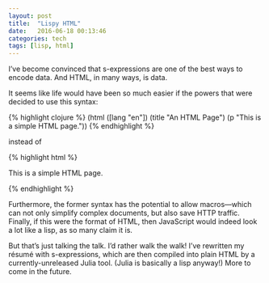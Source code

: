 ```yaml
---
layout: post
title:  "Lispy HTML"
date:   2016-06-18 00:13:46
categories: tech
tags: [lisp, html]
---
```


I’ve become convinced that s-expressions are one of the best ways to encode
data. And HTML, in many ways, is data.

It seems like life would have been so much easier if the powers that were
decided to use this syntax:

{% highlight clojure %}
(html ([lang "en"])
  (title "An HTML Page")
  (p "This is a simple HTML page."))
{% endhighlight %}

instead of

{% highlight html %}
<!DOCTYPE html>
<html lang="en">
  <title>An HTML Page</title>
  <p>This is a simple HTML page.</p>
</html>
{% endhighlight %}

Furthermore, the former syntax has the potential to allow macros—which can not
only simplify complex documents, but also save HTTP traffic. Finally, if this
were the format of HTML, then JavaScript would indeed look a lot like a lisp, as
so many claim it is.

But that’s just talking the talk. I’d rather walk the walk! I’ve rewritten my
résumé with s-expressions, which are then compiled into plain HTML by a
currently-unreleased Julia tool. (Julia is basically a lisp anyway!) More to
come in the future.
